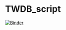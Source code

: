 # TWDB_script

[![Binder](https://mybinder.org/badge.svg)](https://mybinder.org/v2/gh/WSWCWaterDataExchange/TWDB_TO_WaDE_script/master)

